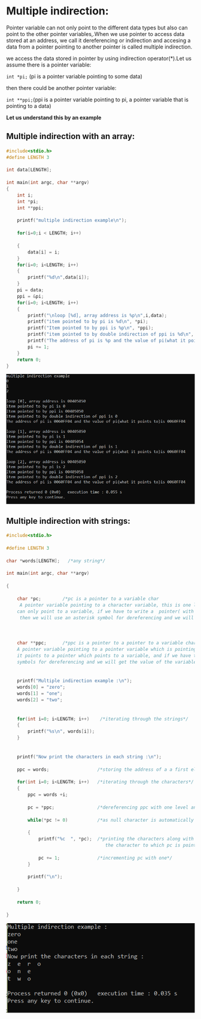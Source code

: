 # Multiple indirection: 

Pointer variable can not only point to the different data types but also can point to the other pointer variables,.When we use pointer to
access data stored at an address, we call it dereferencing or indirection and accesing a data from a pointer pointing to another pointer is
called multiple indirection.

we access the data stored in pointer by using indirection operator(*).Let us assume there is a pointer variable:

`int *pi;`
(pi is a pointer variable pointing to some data)

then there could be another pointer variable:

`int **ppi;`(ppi is a pointer variable pointing to pi, a pointer variable that is pointing to a data)


**Let us understand this by an example**
## Multiple indirection with an array:

```c
#include<stdio.h>
#define LENGTH 3

int data[LENGTH];

int main(int argc, char **argv)
{
    int i;
    int *pi;
    int **ppi;

    printf("multiple indirection example\n");

    for(i=0;i < LENGTH; i++)

    {
        data[i] = i;
    }
    for(i=0; i<LENGTH; i++)
    {
        printf("%d\n",data[i]);
    }
    pi = data;
    ppi = &pi;
    for(i=0; i<LENGTH; i++)
    {
        printf("\nloop [%d], array address is %p\n",i,data);
        printf("item pointed to by pi is %d\n", *pi);
        printf("Item pointed to by ppi is %p\n", *ppi);
        printf("item pointed to by double indirection of ppi is %d\n", **ppi);
        printf("The address of pi is %p and the value of pi(what it points to)is %p\n",&pi, ppi);
        pi += 1;
    }
    return 0;
}

```

![Pointers](https://github.com/tannuchoudhary/Pointers/blob/master/output2.PNG)


## Multiple indirection with strings:
```c
#include<stdio.h>

#define LENGTH 3

char *words[LENGTH];   /*any string*/

int main(int argc, char **argv)

{

    char *pc;        /*pc is a pointer to a variable char
     A pointer variable pointing to a character variable, this is one level of indirection i.e it
    can only point to a variable, if we have to write a  pointer( with single level of indirection) in terms of a non pointer variable
     then we will use an asterisk symbol for dereferencing and we will get the value of the variable to which the pointer is pointing. */



    char **ppc;      /*ppc is a pointer to a pointer to a variable char.
    A pointer variable pointing to a pointer variable which is pointing to a character variable, this is two level of indirection i.e
    it points to a pointer which points to a variable, and if we have to write this in terms of non pointer variable then we will use two asterisks
    symbols for dereferencing and we will get the value of the variable to which the pointer is pointing to which this pointer is pointing.*/


    printf("Multiple indirection example :\n");
    words[0] = "zero";
    words[1] = "one";
    words[2] = "two";


    for(int i=0; i<LENGTH; i++)    /*iterating through the strings*/
    {
        printf("%s\n", words[i]);
    }


    printf("Now print the characters in each string :\n");

    ppc = words;                  /*storing the address of a a first element of string in ppc*/

    for(int i=0; i<LENGTH; i++)   /*iterating through the characters*/
    {
        ppc = words +i;

        pc = *ppc;                /*dereferencing ppc with one level and storing it in pc*/

        while(*pc != 0)           /*as null character is automatically appended to the last of the string */

        {
            printf("%c  ", *pc);  /*printing the characters along with double space by dereferencing the pc, this is how we will get
                                     the character to which pc is pointing */

            pc += 1;              /*incrementing pc with one*/
        }

        printf("\n");

    }

    return 0;

}

```
![pointer_with_strings](https://github.com/tannuchoudhary/pointer_images/blob/master/strings.PNG)



 

